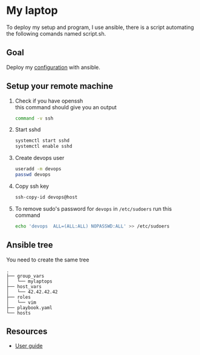 # My laptop

To deploy my setup and program, I use ansible, there is a script automating the
following comands named script.sh.

## Goal

Deploy my [configuration](https://github.com/t-h2o/my-configuration) with ansible.

## Setup your remote machine

1. Check if you have openssh  
   this command should give you an output
	```sh
	command -v ssh
	```
2. Start sshd
   ```sh
   systemctl start sshd
   systemctl enable sshd
   ```
3. Create devops user
   ```sh
   useradd -m devops
   passwd devops
   ```
4. Copy ssh key
   ```sh
   ssh-copy-id devops@host
   ```
5. To remove sudo's password for `devops`
   in `/etc/sudoers` run this command
   ```sh
   echo 'devops  ALL=(ALL:ALL) NOPASSWD:ALL' >> /etc/sudoers
   ```

## Ansible tree

You need to create the same tree

```tree
.
├── group_vars
│   └── mylaptops
├── host_vars
│   └── 42.42.42.42
├── roles
│   └── vim
├── playbook.yaml
└── hosts
```

## Resources

* [User guide](https://docs.ansible.com/ansible/latest/user_guide/index.html)
